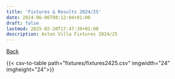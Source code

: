 ```yaml
---
title: 'Fixtures & Results 2024/25'
date: 2024-06-06T08:12:04+01:00
draft: false
lastmod: 2025-02-20T17:47:39+01:00
description: Aston Villa Fixtures 2024/25
---
```


[Back](/fixtures/)

{{< csv-to-table path="fixtures/fixtures2425.csv" imgwidth="24" imgheight="24">}}
